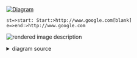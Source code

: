 

[![Diagram](http://jgraph.github.io/drawio-github/diagram.png "This is a Diagram")](https://app.diagrams.net/?libs=general;flowchart&mode=github#Hlittlefugue%2FHanbot%2Fmain%2FUntitled%20Diagram.drawio)


```flow
st=>start: Start:>http://www.google.com[blank]
e=>end:>http://www.google.com
```

![rendered image description](./)
<details>
  <summary>diagram source</summary>
  This details block is collapsed by default when viewed in GitHub. This hides the mermaid graph definition, while the rendered image
  linked above is shown. The details tag has to follow the image tag. (newlines allowed)

```mermaid
graph LR
    A[README.md]
    B{Find mermaid graphs<br>and image paths}
    C[[docker mermaid-cli]]
    D[[docker mermaid-cli]]
    E(Graph 1 png image)
    F(Graph 2 svg image)

    A -->|passed to| B
    subgraph render-md-mermaid.sh
      B --> |path/to/image1.png<br>+mermaid source| C
      B --> |path/to/image2.svg<br>+mermaid source| D
    end
    C --> E
    D --> F
```
</details>
